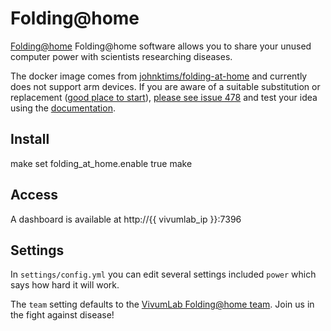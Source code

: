 # Folding@home

[Folding@home](https://hub.docker.com/r/johnktims/folding-at-home) Folding@home software allows you to share your unused computer power with scientists researching diseases.

The docker image comes from [johnktims/folding-at-home](https://hub.docker.com/r/johnktims/folding-at-home)
and currently does not support arm devices.
If you are aware of a suitable substitution or replacement ([good place to start](https://foldforcovid.io/#get-started)),
 [please see issue 478](https://github.com/VivumLaboratory/VivumLab/-/issues/478)
and test your idea using the [documentation](https://vivumlab.com/development/adding_services/).

## Install

make set folding_at_home.enable true
make

## Access

A dashboard is available at http://{{ vivumlab_ip }}:7396

## Settings

In `settings/config.yml` you can edit several settings included `power` which says how hard it will work.

The `team` setting defaults to the [VivumLab Folding@home team](https://stats.foldingathome.org/team/261443). Join us in the fight against disease!
